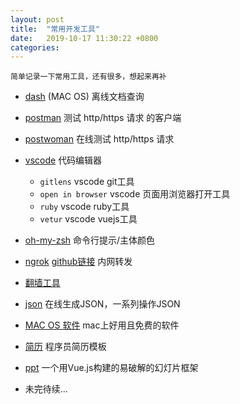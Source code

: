 ```yaml
---
layout: post
title:  "常用开发工具"
date:   2019-10-17 11:30:22 +0800
categories:
---
```

`简单记录一下常用工具，还有很多，想起来再补`

* [dash](https://kapeli.com/dash)  (MAC OS)  离线文档查询

* [postman](https://www.getpostman.com/)   测试 http/https 请求 的客户端

* [postwoman](https://postwoman.io/)   在线测试 http/https 请求

* [vscode](https://code.visualstudio.com/)   代码编辑器

  * `gitlens`  vscode git工具
  * `open in browser`  vscode 页面用浏览器打开工具
  * `ruby` vscode ruby工具
  * `vetur` vscode vuejs工具

* [oh-my-zsh](https://github.com/robbyrussell/oh-my-zsh)  命令行提示/主体颜色

* [ngrok](https://ngrok.com/)  [github链接](https://github.com/inconshreveable/ngrok) 内网转发

* [翻墙工具](https://github.com/Alvin9999/new-pac/wiki)

* [json](http://www.bejson.com/) 在线生成JSON，一系列操作JSON

* [MAC OS 软件](https://github.com/serhii-londar/open-source-mac-os-apps) mac上好用且免费的软件

* [简历](https://github.com/geekcompany/ResumeSample) 程序员简历模板

* [ppt](https://github.com/zulko/eagle.js/) 一个用Vue.js构建的易破解的幻灯片框架

* 未完待续...